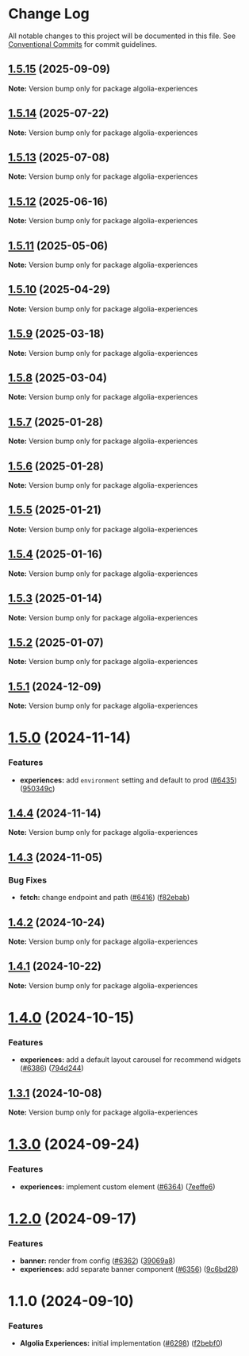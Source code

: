 # Change Log

All notable changes to this project will be documented in this file.
See [Conventional Commits](https://conventionalcommits.org) for commit guidelines.

## [1.5.15](https://github.com/algolia/instantsearch/compare/algolia-experiences@1.5.14...algolia-experiences@1.5.15) (2025-09-09)

**Note:** Version bump only for package algolia-experiences





## [1.5.14](https://github.com/algolia/instantsearch/compare/algolia-experiences@1.5.13...algolia-experiences@1.5.14) (2025-07-22)

**Note:** Version bump only for package algolia-experiences





## [1.5.13](https://github.com/algolia/instantsearch/compare/algolia-experiences@1.5.12...algolia-experiences@1.5.13) (2025-07-08)

**Note:** Version bump only for package algolia-experiences





## [1.5.12](https://github.com/algolia/instantsearch/compare/algolia-experiences@1.5.11...algolia-experiences@1.5.12) (2025-06-16)

**Note:** Version bump only for package algolia-experiences





## [1.5.11](https://github.com/algolia/instantsearch/compare/algolia-experiences@1.5.10...algolia-experiences@1.5.11) (2025-05-06)

**Note:** Version bump only for package algolia-experiences





## [1.5.10](https://github.com/algolia/instantsearch/compare/algolia-experiences@1.5.9...algolia-experiences@1.5.10) (2025-04-29)

**Note:** Version bump only for package algolia-experiences





## [1.5.9](https://github.com/algolia/instantsearch/compare/algolia-experiences@1.5.8...algolia-experiences@1.5.9) (2025-03-18)

**Note:** Version bump only for package algolia-experiences





## [1.5.8](https://github.com/algolia/instantsearch/compare/algolia-experiences@1.5.7...algolia-experiences@1.5.8) (2025-03-04)

**Note:** Version bump only for package algolia-experiences





## [1.5.7](https://github.com/algolia/instantsearch/compare/algolia-experiences@1.5.6...algolia-experiences@1.5.7) (2025-01-28)

**Note:** Version bump only for package algolia-experiences





## [1.5.6](https://github.com/algolia/instantsearch/compare/algolia-experiences@1.5.5...algolia-experiences@1.5.6) (2025-01-28)

**Note:** Version bump only for package algolia-experiences





## [1.5.5](https://github.com/algolia/instantsearch/compare/algolia-experiences@1.5.4...algolia-experiences@1.5.5) (2025-01-21)

**Note:** Version bump only for package algolia-experiences





## [1.5.4](https://github.com/algolia/instantsearch/compare/algolia-experiences@1.5.3...algolia-experiences@1.5.4) (2025-01-16)

**Note:** Version bump only for package algolia-experiences





## [1.5.3](https://github.com/algolia/instantsearch/compare/algolia-experiences@1.5.2...algolia-experiences@1.5.3) (2025-01-14)

**Note:** Version bump only for package algolia-experiences





## [1.5.2](https://github.com/algolia/instantsearch/compare/algolia-experiences@1.5.1...algolia-experiences@1.5.2) (2025-01-07)

**Note:** Version bump only for package algolia-experiences





## [1.5.1](https://github.com/algolia/instantsearch/compare/algolia-experiences@1.5.0...algolia-experiences@1.5.1) (2024-12-09)

**Note:** Version bump only for package algolia-experiences





# [1.5.0](https://github.com/algolia/instantsearch/compare/algolia-experiences@1.4.4...algolia-experiences@1.5.0) (2024-11-14)


### Features

* **experiences:** add `environment` setting and default to prod ([#6435](https://github.com/algolia/instantsearch/issues/6435)) ([950349c](https://github.com/algolia/instantsearch/commit/950349ce6e536b6a5421b5f951ae26a50652588a))





## [1.4.4](https://github.com/algolia/instantsearch/compare/algolia-experiences@1.4.3...algolia-experiences@1.4.4) (2024-11-14)

**Note:** Version bump only for package algolia-experiences





## [1.4.3](https://github.com/algolia/instantsearch/compare/algolia-experiences@1.4.2...algolia-experiences@1.4.3) (2024-11-05)


### Bug Fixes

* **fetch:** change endpoint and path ([#6416](https://github.com/algolia/instantsearch/issues/6416)) ([f82ebab](https://github.com/algolia/instantsearch/commit/f82ebab24d689fe92f732b24794952447299589a))





## [1.4.2](https://github.com/algolia/instantsearch/compare/algolia-experiences@1.4.1...algolia-experiences@1.4.2) (2024-10-24)

**Note:** Version bump only for package algolia-experiences





## [1.4.1](https://github.com/algolia/instantsearch/compare/algolia-experiences@1.4.0...algolia-experiences@1.4.1) (2024-10-22)

**Note:** Version bump only for package algolia-experiences





# [1.4.0](https://github.com/algolia/instantsearch/compare/algolia-experiences@1.3.1...algolia-experiences@1.4.0) (2024-10-15)


### Features

* **experiences:** add a default layout carousel for recommend widgets ([#6386](https://github.com/algolia/instantsearch/issues/6386)) ([794d244](https://github.com/algolia/instantsearch/commit/794d2441f7c5dcbcff5b75fdb6205fe9c0653720))





## [1.3.1](https://github.com/algolia/instantsearch/compare/algolia-experiences@1.3.0...algolia-experiences@1.3.1) (2024-10-08)

**Note:** Version bump only for package algolia-experiences





# [1.3.0](https://github.com/algolia/instantsearch/compare/algolia-experiences@1.2.0...algolia-experiences@1.3.0) (2024-09-24)


### Features

* **experiences:** implement custom element ([#6364](https://github.com/algolia/instantsearch/issues/6364)) ([7eeffe6](https://github.com/algolia/instantsearch/commit/7eeffe6862e3f6d8bf02ba778772ae3550e8ab42))





# [1.2.0](https://github.com/algolia/instantsearch/compare/algolia-experiences@1.1.0...algolia-experiences@1.2.0) (2024-09-17)


### Features

* **banner:** render from config ([#6362](https://github.com/algolia/instantsearch/issues/6362)) ([39069a8](https://github.com/algolia/instantsearch/commit/39069a850fe6eccda190de5a96391d5aac25a1ed))
* **experiences:** add separate banner component ([#6356](https://github.com/algolia/instantsearch/issues/6356)) ([9c6bd28](https://github.com/algolia/instantsearch/commit/9c6bd28a9630636f0cf33cb20eb8d89563b0a4db))





# 1.1.0 (2024-09-10)


### Features

* **Algolia Experiences:** initial implementation ([#6298](https://github.com/algolia/instantsearch/issues/6298)) ([f2bebf0](https://github.com/algolia/instantsearch/commit/f2bebf0c80fc052e6b5ee9054be583c5c93ca5e1))
